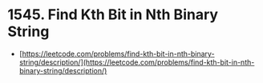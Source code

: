 # 1545. Find Kth Bit in Nth Binary String

- [https://leetcode.com/problems/find-kth-bit-in-nth-binary-string/description/](https://leetcode.com/problems/find-kth-bit-in-nth-binary-string/description/)
